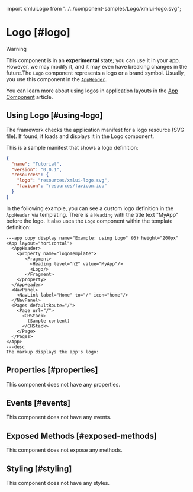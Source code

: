import xmluiLogo from  "../../component-samples/Logo/xmlui-logo.svg";

# Logo [#logo]

>[!WARNING]
> This component is in an **experimental** state; you can use it in your app. However, we may modify it, and it may even have breaking changes in the future.The `Logo` component represents a logo or a brand symbol. Usually, you use this component in the [`AppHeader`](./AppHeader.mdx#logotemplate).

You can learn more about using logos in application layouts in the [App Component](/learning/using-components/app-component/) article.

## Using Logo [#using-logo]

The framework checks the application manifest for a logo resource (SVG file).
If found, it loads and displays it in the Logo component.

This is a sample manifest that shows a logo definition:

```json copy {5}
{
  "name": "Tutorial",
  "version": "0.0.1",
  "resources": {
    "logo": "resources/xmlui-logo.svg",
    "favicon": "resources/favicon.ico"
  }
}
```

In the following example, you can see a custom logo definition in the `AppHeader` via templating.
There is a `Heading` with the title text "MyApp" before the logo.
It also uses the `Logo` component within the template definition:

```xmlui-pg
---app copy display name="Example: using Logo" {6} height="200px"
<App layout="horizontal">
  <AppHeader>
    <property name="logoTemplate">
       <Fragment>
         <Heading level="h2" value="MyApp"/>
         <Logo/>
       </Fragment>
    </property>
  </AppHeader>
  <NavPanel>
    <NavLink label="Home" to="/" icon="home"/>
  </NavPanel>
  <Pages defaultRoute="/">
    <Page url="/">
      <CHStack>
        (Sample content)
      </CHStack>
    </Page>
  </Pages>
</App>
---desc
The markup displays the app's logo:
```

## Properties [#properties]

This component does not have any properties.

## Events [#events]

This component does not have any events.

## Exposed Methods [#exposed-methods]

This component does not expose any methods.

## Styling [#styling]

This component does not have any styles.
